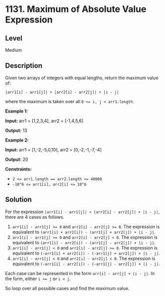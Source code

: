 # 1131. Maximum of Absolute Value Expression
## Level
Medium

## Description
Given two arrays of integers with equal lengths, return the maximum value of:

`|arr1[i] - arr1[j]| + |arr2[i] - arr2[j]| + |i - j|`

where the maximum is taken over all `0 <= i, j < arr1.length`.

**Example 1:**

**Input:** arr1 = [1,2,3,4], arr2 = [-1,4,5,6]

**Output:** 13

**Example 2:**

**Input:** arr1 = [1,-2,-5,0,10], arr2 = [0,-2,-1,-7,-4]

**Output:** 20

**Constraints:**

* `2 <= arr1.length == arr2.length <= 40000`
* `-10^6 <= arr1[i], arr2[i] <= 10^6`

## Solution
For the expression `|arr1[i] - arr1[j]| + |arr2[i] - arr2[j]| + |i - j|`, there are 4 cases as follows.
1. `arr1[i] - arr1[j] >= 0` and `arr2[i] - arr2[j] >= 0`. The expression is equivalent to `(arr1[i] + arr2[i]) - (arr1[j] + arr2[j]) + |i - j|`.
2. `arr1[i] - arr1[j] >= 0` and `arr2[i] - arr2[j] < 0`. The expression is equivalent to `(arr1[i] - arr2[i]) - (arr1[j] - arr2[j]) + |i - j|`.
3. `arr1[i] - arr1[j] < 0` and `arr2[i] - arr2[j] >= 0`. The expression is equivalent to `(-arr1[i] + arr2[i]) - (-arr1[j] + arr2[j]) + |i - j|`.
4. `arr1[i] - arr1[j] < 0` and `arr2[i] - arr2[j] < 0`. The expression is equivalent to `(-arr1[i] - arr2[i]) - (-arr1[j] - arr2[j]) + |i - j|`.

Each case can be represented in the form `arr[i] - arr[j] + |i - j|`. In the form, either `i >= j` or `i < j`.

So loop over all possible cases and find the maximum value.
